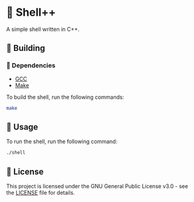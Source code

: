 # 🐚 Shell++
A simple shell written in C++.

## 🔨 Building
### 📝 Dependencies
- [GCC](https://gcc.gnu.org/)
- [Make](https://www.gnu.org/software/make/)

To build the shell, run the following commands:
```bash
make
```

## 📖 Usage
To run the shell, run the following command:
```bash
./shell
```

## 📝 License

This project is licensed under the GNU General Public License v3.0 - see the [LICENSE](LICENSE) file for details.
